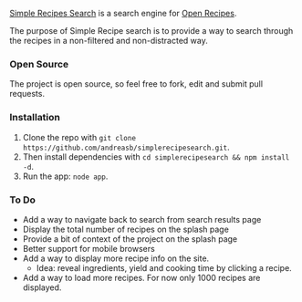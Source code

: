 [Simple Recipes Search](http://simplerecipesearch.com/) is a search engine for [Open Recipes](http://openrecip.es/).

The purpose of Simple Recipe search is to provide a way to search through the recipes in a non-filtered and non-distracted way.

### Open Source

The project is open source, so feel free to fork, edit and submit pull requests.

### Installation

1. Clone the repo with `git clone https://github.com/andreasb/simplerecipesearch.git`.
2. Then install dependencies with `cd simplerecipesearch && npm install -d`.
3. Run the app: `node app`.

### To Do

* Add a way to navigate back to search from search results page
* Display the total number of recipes on the splash page
* Provide a bit of context of the project on the splash page
* Better support for mobile browsers
* Add a way to display more recipe info on the site.
  * Idea: reveal ingredients, yield and cooking time by clicking a recipe.
* Add a way to load more recipes. For now only 1000 recipes are displayed.